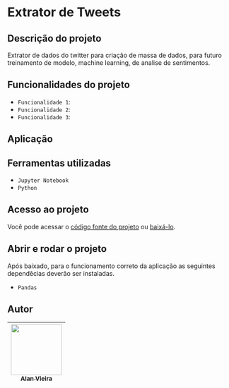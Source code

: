 # Extrator de Tweets
## Descrição do projeto
Extrator de dados do twitter para criação de massa de dados, para futuro treinamento de modelo, machine learning, de analise de sentimentos. 

## Funcionalidades do projeto

- `Funcionalidade 1`: 
- `Funcionalidade 2`: 
- `Funcionalidade 3`: 

## Aplicação


## Ferramentas utilizadas
- `Jupyter Notebook`
- `Python`

## Acesso ao projeto

Você pode acessar o [código fonte do projeto](https://github.com/alan-vieira/extrator_tweets/blob/main/extrator_tweets.ipynb) ou [baixá-lo](https://github.com/alan-vieira/extrator_tweets/archive/refs/heads/main.zip).

## Abrir e rodar o projeto
Após baixado, para o funcionamento correto da aplicação as seguintes dependêcias deverão ser instaladas.

- `Pandas`

## Autor

| [<img src="https://avatars.githubusercontent.com/alan-vieira" width=115><br><sub>Alan Vieira</sub>](https://github.com/alan-vieira) |
| :---: |
